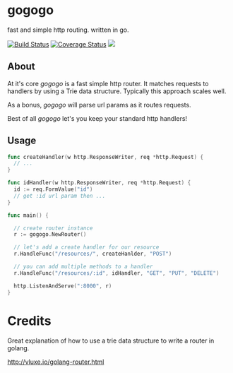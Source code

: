 # gogogo

fast and simple http routing. written in go.

[![Build Status](https://travis-ci.org/smaxwellstewart/gogogo.svg?branch=master)](https://travis-ci.org/smaxwellstewart/gogogo)
[![Coverage Status](https://coveralls.io/repos/github/smaxwellstewart/gogogo/badge.svg?branch=master)](https://coveralls.io/github/smaxwellstewart/gogogo?branch=master)
[![](https://godoc.org/github.com/smaxwellstewart/gogogo?status.svg)](http://godoc.org/github.com/smaxwellstewart/gogogo)


## About


At it's core *gogogo* is a fast simple http router.
It matches requests to handlers by using a Trie data structure.
Typically this approach scales well.

As a bonus, *gogogo* will parse url params as it routes requests.

Best of all *gogogo* let's you keep your standard http handlers! 

## Usage

```go
func createHandler(w http.ResponseWriter, req *http.Request) {
  // ...
}

func idHandler(w http.ResponseWriter, req *http.Request) {
  id := req.FormValue("id")
  // get :id url param then ...
}

func main() {

  // create router instance
  r := gogogo.NewRouter()

  // let's add a create handler for our resource
  r.HandleFunc("/resources/", createHanlder, "POST")

  // you can add multiple methods to a handler
  r.HandleFunc("/resources/:id", idHandler, "GET", "PUT", "DELETE")

  http.ListenAndServe(":8000", r)
}

```

# Credits

Great explanation of how to use a trie data structure to write a router in golang.

http://vluxe.io/golang-router.html
